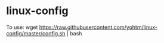 # linux-config

To use: wget https://raw.githubusercontent.com/yohtm/linux-config/master/config.sh | bash
